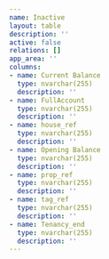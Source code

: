 ```yaml
---
name: Inactive
layout: table
description: ''
active: false
relations: []
app_area: ''
columns:
- name: Current Balance
  type: nvarchar(255)
  description: ''
- name: FullAccount
  type: nvarchar(255)
  description: ''
- name: house_ref
  type: nvarchar(255)
  description: ''
- name: Opening Balance
  type: nvarchar(255)
  description: ''
- name: prop_ref
  type: nvarchar(255)
  description: ''
- name: tag_ref
  type: nvarchar(255)
  description: ''
- name: Tenancy_end
  type: nvarchar(255)
  description: ''
---
```


